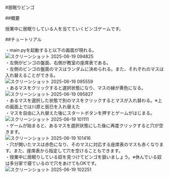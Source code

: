 #居眠りビンゴ

##概要

授業中に居眠りしている人を当てていくビンゴゲームです。

##チュートリアル

・main.pyを起動すると以下の画面が現れる。  
![スクリーンショット 2025-06-19 094825](https://github.com/user-attachments/assets/dc59a26f-777e-48a5-a2f3-89c0e1fdda37)  
・左側がビンゴの盤面、右側が教室の座席表である。  
・左側のビンゴの盤面のマスはランダムに決められる。また、それぞれのマスは入れ替えることができる。  
![スクリーンショット 2025-06-19 095559](https://github.com/user-attachments/assets/55c77652-fbe6-4d14-abd9-3bec66df3a08)  
・あるマスをクリックすると選択状態になり、マスの縁が黄色になる。  
![スクリーンショット 2025-06-19 095827](https://github.com/user-attachments/assets/4f0112e6-e5cd-4521-b717-f77ea5636bc2)  
・あるマスを選択した状態で別のマスをクリックするとマスが入れ替わる。※上の画面上では川原と辰巳を入れ替えた  
・マスを自由に入れ替えた後にスタートボタンを押すとゲームがはじまる。  
![スクリーンショット 2025-06-19 101111](https://github.com/user-attachments/assets/a6b4d37f-493d-4efd-aecb-9225358661ea)  
・ゲームが始まると、あるマスを選択状態にした後に再度クリックすると穴が空きます。  
![スクリーンショット 2025-06-19 101416](https://github.com/user-attachments/assets/db300fa3-77fd-434c-b7f2-3eda98015242)  
・穴が開いたマスは赤色になり、そのマスに対応する座席表のマスも赤くなります。また、座席表から指定して穴を空けることもできます。    
・授業中に居眠りしている奴を見つけてビンゴを狙いましょう。※休んでいる奴は多分家で寝ているので穴をあけてもOKです。    
![スクリーンショット 2025-06-19 102251](https://github.com/user-attachments/assets/4cc47e2e-6118-447a-a17a-6adf385bc662)  
